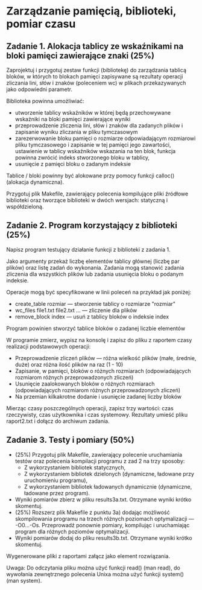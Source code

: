 # Zarządzanie pamięcią, biblioteki, pomiar czasu 

## Zadanie 1. Alokacja tablicy ze wskaźnikami na bloki pamięci zawierające znaki (25%)

Zaprojektuj i przygotuj zestaw funkcji (bibliotekę) do zarządzania tablicą bloków, w których to blokach pamięci zapisywane są rezultaty operacji zliczania lini, słów i znaków (poleceniem wc) w plikach przekazywanych jako odpowiedni parametr.


Biblioteka powinna umożliwiać:

   - utworzenie tablicy wskaźników w której będą przechowywane wskaźniki na bloki pamięci zawierające wyniki
   - przeprowadzenie zliczenia lini, słów i znaków dla zadanych plików i zapisanie wyniku zliczania w pliku tymczasowym
   - zarezerwowanie bloku pamięci o rozmiarze odpowiadającym rozmiarowi pliku tymczasowego i zapisanie w tej pamięci jego zawartości, ustawienie w tablicy wskaźników wskazania na ten blok, funkcja powinna zwrócić indeks stworzonego bloku w tablicy,
   - usunięcie z pamięci bloku o zadanym indeksie

Tablice / bloki powinny być alokowane przy pomocy funkcji calloc() (alokacja dynamiczna).

Przygotuj plik Makefile, zawierający polecenia kompilujące pliki źródłowe biblioteki oraz tworzące biblioteki w dwóch wersjach: statyczną i współdzieloną.
## Zadanie 2. Program korzystający z biblioteki (25%)

Napisz program testujący działanie funkcji z biblioteki z zadania 1.

Jako argumenty przekaż liczbę elementów tablicy głównej (liczbę par plików) oraz listę zadań do wykonania. Zadania mogą stanowić zadania zliczenia dla wszystkich plików  lub zadania usunięcia bloku o podanym indeksie.

Operacje mogą być specyfikowane w linii poleceń na przykład jak poniżej:

   - create_table rozmiar — stworzenie tablicy o rozmiarze "rozmiar"
   - wc_files file1.txt file2.txt … — zliczenie dla plików
   - remove_block index — usuń z tablicy bloków o indeksie index
    

Program powinien stworzyć tablice bloków o zadanej liczbie elementów

W programie zmierz, wypisz na konsolę i zapisz do pliku z raportem czasy realizacji podstawowych operacji:

   - Przeprowadzenie zliczeń plików — różna wielkość plików (małe, średnie, duże) oraz różna ilość plików na raz (1 - 10)
   - Zapisanie, w pamięci, bloków o różnych rozmiarach (odpowiadających rozmiarom różnych przeprowadzonych zliczeń)
   - Usunięcie zaalokowanych bloków o różnych rozmiarach  (odpowiadających rozmiarom różnych przeprowadzonych zliczeń)
   - Na przemian  kilkakrotne dodanie i usunięcie zadanej liczby bloków 

Mierząc czasy poszczególnych operacji, zapisz trzy wartości: czas rzeczywisty, czas użytkownika i czas systemowy. Rezultaty umieść pliku raport2.txt i dołącz do archiwum zadania.
## Zadanie 3. Testy i pomiary (50%)

   - (25%) Przygotuj plik Makefile, zawierający polecenie uruchamiania testów oraz polecenia kompilacji programu z zad 2 na trzy sposoby:
        - Z wykorzystaniem bibliotek statycznych,
        - Z wykorzystaniem bibliotek dzielonych (dynamiczne, ładowane przy uruchomieniu programu),
        - Z wykorzystaniem bibliotek ładowanych dynamicznie (dynamiczne, ładowane przez program).
   - Wyniki pomiarów zbierz w pliku results3a.txt. Otrzymane wyniki krótko skomentuj.
   - (25%) Rozszerz plik Makefile z punktu 3a) dodając możliwość skompilowania programu na trzech różnych  poziomach optymalizacji — -O0…-Os. Przeprowadź ponownie pomiary, kompilując i uruchamiając program dla różnych poziomów optymalizacji.
   - Wyniki pomiarów dodaj do pliku results3b.txt. Otrzymane wyniki krótko skomentuj.

Wygenerowane pliki z raportami załącz jako element rozwiązania.

Uwaga: Do odczytania pliku można użyć funkcji read() (man read), do wywołania zewnętrznego polecenia Unixa można użyć funkcji system() (man system).

